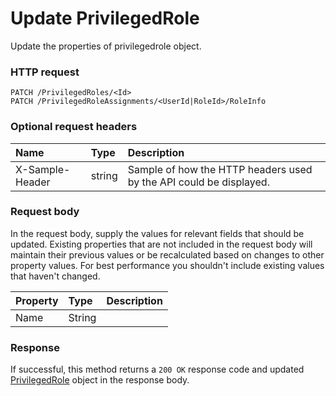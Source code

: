 # Update PrivilegedRole

Update the properties of privilegedrole object.
### HTTP request
```http
PATCH /PrivilegedRoles/<Id>
PATCH /PrivilegedRoleAssignments/<UserId|RoleId>/RoleInfo
```
### Optional request headers
| Name       | Type | Description|
|:-----------|:------|:----------|
| X-Sample-Header  | string  | Sample of how the HTTP headers used by the API could be displayed.|

### Request body
In the request body, supply the values for relevant fields that should be updated. Existing properties that are not included in the request body will maintain their previous values or be recalculated based on changes to other property values. For best performance you shouldn't include existing values that haven't changed.

| Property	   | Type	|Description|
|:---------------|:--------|:----------|
|Name|String||

### Response
If successful, this method returns a `200 OK` response code and updated [PrivilegedRole](../resources/privilegedrole.md) object in the response body.
